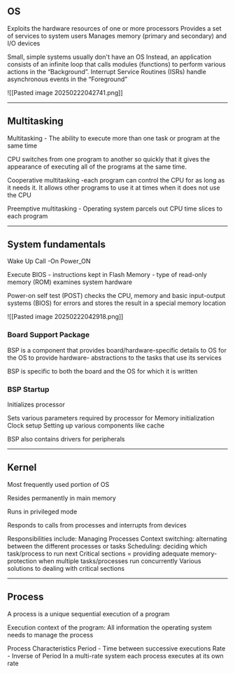 ## OS

Exploits the hardware resources of
one or more processors
Provides a set of services to system
users
Manages memory (primary and
secondary) and I/O devices

Small, simple systems usually don't have
an OS
Instead, an application consists of an
infinite loop that calls modules (functions)
to perform various actions in the
“Background”.
Interrupt Service Routines (ISRs) handle
asynchronous events in the “Foreground”

![[Pasted image 20250222042741.png]]

---
## Multitasking

Multitasking - The ability to execute
more than one task or program at the
same time

CPU switches from one program to
another so quickly that it gives the
appearance of executing all of the
programs at the same time.

Cooperative multitasking -each program
can control the CPU for as long as it needs
it. It allows other programs to use it at
times when it does not use the CPU

Preemptive multitasking - Operating
system parcels out CPU time slices to each
program

---
## System fundamentals

Wake Up Call -On Power_ON

Execute BIOS - instructions kept in Flash
Memory - type of read-only memory
(ROM) examines system hardware

Power-on self test (POST) checks the CPU,
memory and basic input-output systems
(BIOS) for errors and stores the result in a
special memory location

![[Pasted image 20250222042918.png]]

### Board Support Package

BSP is a component that provides
board/hardware-specific details to OS
for the OS to provide hardware-
abstractions to the tasks that use its
services

BSP is specific to both the board and
the OS for which it is written

### BSP Startup

Initializes processor

Sets various parameters required by
processor for
Memory initialization
Clock setup
Setting up various components like
cache

BSP also contains drivers for
peripherals

---
## Kernel

Most frequently used portion of OS

Resides permanently in main
memory

Runs in privileged mode

Responds to calls from processes and
interrupts from devices

Responsibilities include:
Managing Processes
Context switching: alternating between the
different processes or tasks
Scheduling: deciding which task/process to
run next
Critical sections = providing adequate
memory-protection when multiple
tasks/processes run concurrently
Various solutions to dealing with critical
sections

---
## Process

A process is a unique sequential execution
of a program

Execution context of the program:
All information the operating system needs to
manage the process

Process Characteristics
Period - Time between successive executions
Rate - Inverse of Period
In a multi-rate system each process executes at
its own rate


